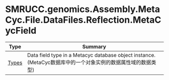 ﻿
# SMRUCC.genomics.Assembly.MetaCyc.File.DataFiles.Reflection.MetaCycField

|Type|Summary|
|----|-------|
|[Types](./Types.md)|Data field type in a Metacyc database object instance.(MetaCyc数据库中的一个对象实例的数据属性域的数据类型)|

